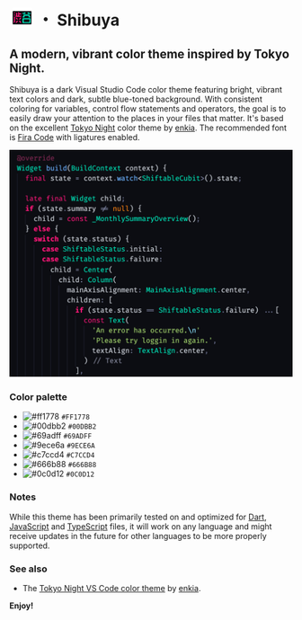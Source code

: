 # <img style="float: left; width: 35px; padding: 0 10px 0 5px" src="assets/icon.png"> ・ Shibuya

## A modern, vibrant color theme inspired by Tokyo Night.

Shibuya is a dark Visual Studio Code color theme featuring bright, vibrant text colors and dark, subtle blue-toned background. With consistent coloring for variables, control flow statements and operators, the goal is to easily draw your attention to the places in your files that matter. It's based on the excellent [Tokyo Night][tokyo_night] color theme by [enkia][enkia]. The recommended font is [Fira Code][fira_code] with ligatures enabled.

<img src="assets/dart_example.png" alt="Dart code example" width="600px" />

### Color palette

- ![#ff1778](https://via.placeholder.com/15/ff1778/000000?text=+) `#FF1778`
- ![#00dbb2](https://via.placeholder.com/15/00dbb2/000000?text=+) `#00DBB2`
- ![#69adff](https://via.placeholder.com/15/69adff/000000?text=+) `#69ADFF`
- ![#9ece6a](https://via.placeholder.com/15/9ece6a/000000?text=+) `#9ECE6A`
- ![#c7ccd4](https://via.placeholder.com/15/c7ccd4/000000?text=+) `#C7CCD4`
- ![#666b88](https://via.placeholder.com/15/666b88/000000?text=+) `#666B88`
- ![#0c0d12](https://via.placeholder.com/15/0c0d12/000000?text=+) `#0C0D12`

### Notes

While this theme has been primarily tested on and optimized for [Dart][dart_lang], [JavaScript][js] and [TypeScript][ts] files, it will work on any language and might receive updates in the future for other languages to be more properly supported.

### See also

- The [Tokyo Night VS Code color theme][tokyo_night] by [enkia][enkia].

**Enjoy!**

[tokyo_night]: https://marketplace.visualstudio.com/items?itemName=enkia.tokyo-night 'Tokyo Night VS Code extension page'
[enkia]: https://github.com/enkia/tokyo-night-vscode-theme 'Tokyo Night author "enkia" GitHub profile page'
[fira_code]: https://github.com/tonsky/FiraCode 'Fira Code GitHub repository page'
[dart_lang]: https://dart.dev 'Dart langauge page'
[js]: https://en.wikipedia.org/wiki/JavaScript 'JavaScript Wikipedia page'
[ts]: https://www.typescriptlang.org/ 'TypeScript language page'
[json]: https://www.json.org/json-en.html 'JSON spec page'
[python]: https://www.python.org/ 'Python language page'

